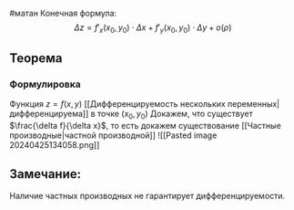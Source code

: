 #матан 
Конечная формула: $$\Delta z = f'_x (x_0, y_0) \cdot \Delta x + f'_y (x_0, y_0) \cdot \Delta y + o(\rho)$$
## Теорема
### Формулировка
Функция $z = f(x, y)$ [[Дифференцируемость нескольких переменных|дифференцируема]] в точке $(x_0, y_0)$
Докажем, что существует $\frac{\delta f}{\delta x}$, то есть докажем существование [[Частные производные|частной производной]]
![[Pasted image 20240425134058.png]]
## Замечание:
Наличие частных производных не гарантирует дифференцируемости.